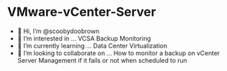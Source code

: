# VMware-vCenter-Server

- 👋 Hi, I’m @scoobydoobrown
- 👀 I’m interested in ... VCSA Backup Monitoring
- 🌱 I’m currently learning ... Data Center Virtualization
- 💞️ I’m looking to collaborate on ... How to monitor a backup on vCenter Server Management if it fails or not when scheduled to run

